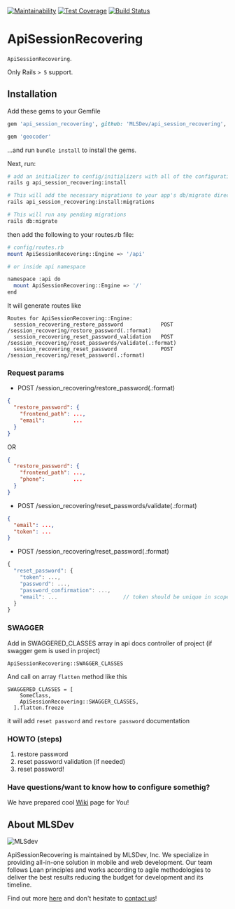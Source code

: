 [![Maintainability](https://api.codeclimate.com/v1/badges/febb3376c6586f609650/maintainability)](https://codeclimate.com/github/DmytroStepaniuk/api_session_recovering/maintainability)
[![Test Coverage](https://api.codeclimate.com/v1/badges/febb3376c6586f609650/test_coverage)](https://codeclimate.com/github/DmytroStepaniuk/api_session_recovering/test_coverage)
[![Build Status](https://travis-ci.org/MLSDev/api_session_recovering.svg?branch=master)](https://travis-ci.org/MLSDev/api_session_recovering)

# ApiSessionRecovering

`ApiSessionRecovering`.

Only Rails `> 5` support.

## Installation

Add these gems to your Gemfile

``` ruby
gem 'api_session_recovering', github: 'MLSDev/api_session_recovering', tag: 'v0.1.1'

gem 'geocoder'
```

...and run `bundle install` to install the gems.

Next, run:

``` bash
# add an initializer to config/initializers with all of the configuration options
rails g api_session_recovering:install

# This will add the necessary migrations to your app's db/migrate directory
rails api_session_recovering:install:migrations

# This will run any pending migrations
rails db:migrate
```

then add the following to your routes.rb file:

``` bash
# config/routes.rb
mount ApiSessionRecovering::Engine => '/api'

# or inside api namespace

namespace :api do
  mount ApiSessionRecovering::Engine => '/'
end
```

It will generate routes like

```
Routes for ApiSessionRecovering::Engine:
  session_recovering_restore_password            POST /session_recovering/restore_password(.:format)
  session_recovering_reset_password_validation   POST /session_recovering/reset_passwords/validate(.:format)
  session_recovering_reset_password              POST /session_recovering/reset_password(.:format)
```

### Request params

- POST /session_recovering/restore_password(.:format)

```json
{
  "restore_password": {
    "frontend_path": ...,
    "email":         ...
  }
}
```

OR

```json
{
  "restore_password": {
    "frontend_path": ...,
    "phone":         ...
  }
}
```

- POST /session_recovering/reset_passwords/validate(.:format)

```json
{
  "email": ...,
  "token": ...
}
```

- POST /session_recovering/reset_password(.:format)


```javascript
{
  "reset_password": {
    "token": ...,
    "password": ...,
    "password_confirmation": ...,
    "email": ...                     // token should be unique in scope of email (security reasons)
  }
}
```


### SWAGGER

Add in SWAGGERED_CLASSES array in api docs controller of project (if swagger gem is used in project)

`ApiSessionRecovering::SWAGGER_CLASSES`

And call on array `flatten` method like this

```
SWAGGERED_CLASSES = [
    SomeClass,
    ApiSessionRecovering::SWAGGER_CLASSES,
  ].flatten.freeze
```
it  will add `reset password` and `restore password` documentation

### HOWTO (steps)

1. restore password
2. reset password validation (if needed)
3. reset password!

### Have questions/want to know how to configure somethig?

We have prepared cool [Wiki](https://github.com/MLSDev/api_session_recovering/wiki) page for You!

## About MLSDev

![MLSdev][logo]

ApiSessionRecovering is maintained by MLSDev, Inc. We specialize in providing all-in-one solution in mobile and web development. Our team follows Lean principles and works according to agile methodologies to deliver the best results reducing the budget for development and its timeline.

Find out more [here][mlsdev] and don't hesitate to [contact us][contact]!

[mlsdev]:  https://mlsdev.com
[contact]: https://mlsdev.com/contact_us
[logo]:    https://raw.githubusercontent.com/MLSDev/development-standards/master/mlsdev-logo.png "Mlsdev"
